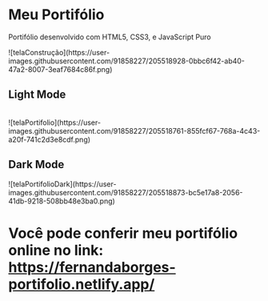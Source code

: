 # Meu Portifólio
<p>Portifólio desenvolvido com HTML5, CSS3, e JavaScript Puro</p>
![telaConstrução](https://user-images.githubusercontent.com/91858227/205518928-0bbc6f42-ab40-47a2-8007-3eaf7684c86f.png)
<h2>Light Mode</h2> </br>
![telaPortifolio](https://user-images.githubusercontent.com/91858227/205518761-855fcf67-768a-4c43-a20f-741c2d3e8cdf.png)
<h2>Dark Mode</h2>
![telaPortifolioDark](https://user-images.githubusercontent.com/91858227/205518873-bc5e17a8-2056-41db-9218-508bb48e3ba0.png)

# Você pode conferir meu portifólio online no link: https://fernandaborges-portifolio.netlify.app/

